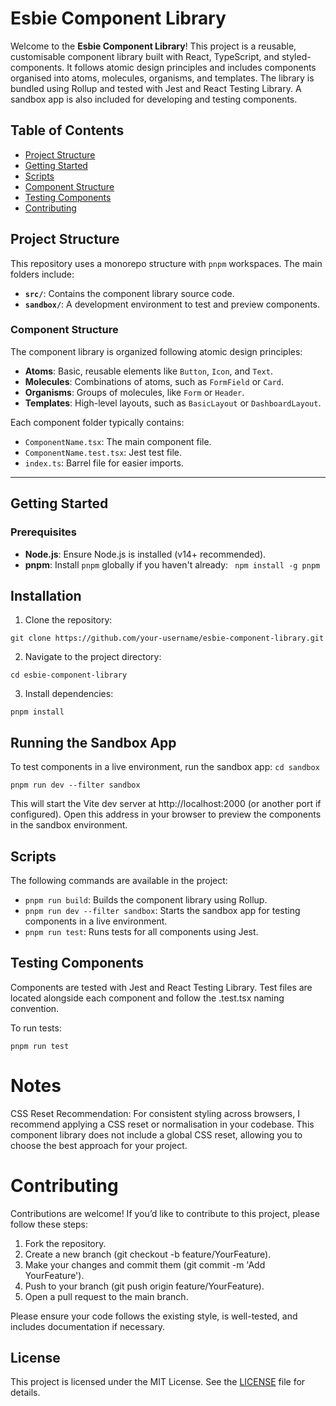# Esbie Component Library

Welcome to the **Esbie Component Library**! This project is a reusable, customisable component library built with React, TypeScript, and styled-components. It follows atomic design principles and includes components organised into atoms, molecules, organisms, and templates. The library is bundled using Rollup and tested with Jest and React Testing Library. A sandbox app is also included for developing and testing components.

## Table of Contents

- [Project Structure](#project-structure)
- [Getting Started](#getting-started)
- [Scripts](#scripts)
- [Component Structure](#component-structure)
- [Testing Components](#testing-components)
- [Contributing](#contributing)

## Project Structure

This repository uses a monorepo structure with `pnpm` workspaces. The main folders include:

- **`src/`**: Contains the component library source code.
- **`sandbox/`**: A development environment to test and preview components.

### Component Structure

The component library is organized following atomic design principles:

- **Atoms**: Basic, reusable elements like `Button`, `Icon`, and `Text`.
- **Molecules**: Combinations of atoms, such as `FormField` or `Card`.
- **Organisms**: Groups of molecules, like `Form` or `Header`.
- **Templates**: High-level layouts, such as `BasicLayout` or `DashboardLayout`.

Each component folder typically contains:

- `ComponentName.tsx`: The main component file.
- `ComponentName.test.tsx`: Jest test file.
- `index.ts`: Barrel file for easier imports.

---

## Getting Started

### Prerequisites

- **Node.js**: Ensure Node.js is installed (v14+ recommended).
- **pnpm**: Install `pnpm` globally if you haven't already:
  ` npm install -g pnpm`

## Installation

1. Clone the repository:

`git clone https://github.com/your-username/esbie-component-library.git`

2. Navigate to the project directory:

`cd esbie-component-library`

3. Install dependencies:

`pnpm install`

## Running the Sandbox App

To test components in a live environment, run the sandbox app:
`cd sandbox`

`pnpm run dev --filter sandbox`

This will start the Vite dev server at http://localhost:2000 (or another port if configured). Open this address in your browser to preview the components in the sandbox environment.

## Scripts

The following commands are available in the project:

- `pnpm run build`: Builds the component library using Rollup.
- `pnpm run dev --filter sandbox`: Starts the sandbox app for testing components in a live environment.
- `pnpm run test`: Runs tests for all components using Jest.

## Testing Components

Components are tested with Jest and React Testing Library. Test files are located alongside each component and follow the .test.tsx naming convention.

To run tests:

`pnpm run test`

# Notes

CSS Reset Recommendation: For consistent styling across browsers, I recommend applying a CSS reset or normalisation in your codebase. This component library does not include a global CSS reset, allowing you to choose the best approach for your project.

# Contributing

Contributions are welcome! If you’d like to contribute to this project, please follow these steps:

1. Fork the repository.
2. Create a new branch (git checkout -b feature/YourFeature).
3. Make your changes and commit them (git commit -m 'Add YourFeature').
4. Push to your branch (git push origin feature/YourFeature).
5. Open a pull request to the main branch.

Please ensure your code follows the existing style, is well-tested, and includes documentation if necessary.

## License

This project is licensed under the MIT License. See the [LICENSE](./LICENSE) file for details.
